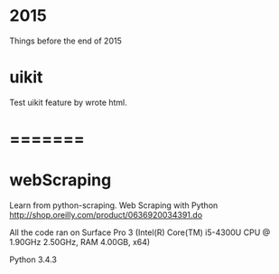 # 2015 
Things before the end of 2015
# uikit
Test uikit feature by wrote html.
# =======
# webScraping
Learn from python-scraping.
Web Scraping with Python http://shop.oreilly.com/product/0636920034391.do

All the code ran on Surface Pro 3 (Intel(R) Core(TM) i5-4300U CPU @ 1.90GHz 2.50GHz, RAM 4.00GB, x64)

Python 3.4.3

